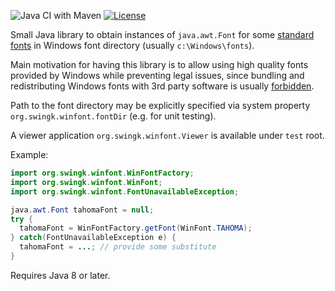 ![Java CI with Maven](https://github.com/parubok/win-font/workflows/Java%20CI%20with%20Maven/badge.svg?branch=master)
[![License](https://img.shields.io/badge/License-Apache%202.0-blue.svg)](https://github.com/parubok/win-font/LICENSE)

Small Java library to obtain instances of `java.awt.Font` for some [standard fonts](https://docs.microsoft.com/en-us/typography/fonts/windows_10_font_list) in Windows font directory (usually `c:\Windows\fonts`).

Main motivation for having this library is to allow using high quality fonts provided by Windows while preventing legal issues, since bundling and redistributing Windows fonts with 3rd party software is usually [forbidden](https://docs.microsoft.com/en-us/typography/fonts/font-faq).

Path to the font directory may be explicitly specified via system property `org.swingk.winfont.fontDir` (e.g. for unit testing).

A viewer application `org.swingk.winfont.Viewer` is available under `test` root.

Example:
```java
import org.swingk.winfont.WinFontFactory;
import org.swingk.winfont.WinFont;
import org.swingk.winfont.FontUnavailableException;

java.awt.Font tahomaFont = null;
try {
  tahomaFont = WinFontFactory.getFont(WinFont.TAHOMA);
} catch(FontUnavailableException e) {
  tahomaFont = ...; // provide some substitute
}
```
Requires Java 8 or later.
